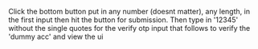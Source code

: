 Click the bottom button put in any number (doesnt matter), any length, in the first input then hit the button for submission. Then type in '12345' without the single quotes for the verify otp input that follows to verify the 'dummy acc' and view the ui
